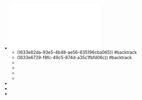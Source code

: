 - ![labuladong的算法秘籍V2.8.pdf](../assets/labuladong的算法秘籍V2.8_1665032880646_0.pdf)
	- ((633e62da-93e5-4b48-ae56-635196cba065)) #backtrack
	- ((633e6729-f8fc-49c5-874d-a35c1fbfd06c)) #backtrack
	-
	-
	-
	-
-
-
-